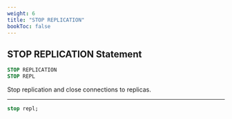 ```yaml
---
weight: 6
title: "STOP REPLICATION"
bookToc: false
---
```


## STOP REPLICATION Statement

```SQL
STOP REPLICATION
STOP REPL
```

Stop replication and close connections to replicas.

---

```SQL
stop repl;
```
